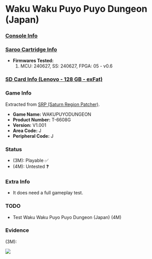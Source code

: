 # Waku Waku Puyo Puyo Dungeon (Japan)

### [Console Info](../../../../../Info/Consoles/VA13/README.md)

### [Saroo Cartridge Info](../../../../../Info/Cartridges/RetroGameParadiseStore/1.32F/README.md)

- <b>Firmwares Tested:</b>
  1. MCU: 240627, SS: 240627, FPGA: 05 - v0.6

### [SD Card Info (Lenovo - 128 GB - exFat)](../../../../../Info/SdCards/Lenovo/128GB/exfat/README.md)

### Game Info

Extracted from [SRP (Saturn Region Patcher)](https://segaxtreme.net/resources/saturn-region-patcher.81/download).

- <b>Game Name:</b> WAKUPUYODUNGEON
- <b>Product Number:</b> T-6608G
- <b>Version:</b> V1.001
- <b>Area Code:</b> J
- <b>Peripheral Code:</b> J

### Status

- (3M): Playable :white_check_mark:
- (4M): Untested :question:

### Extra Info

- It does need a full gameplay test.

### TODO

- Test Waku Waku Puyo Puyo Dungeon (Japan) (4M)

### Evidence

(3M):

[![](https://img.youtube.com/vi/5KgFRcAweo4/0.jpg)](https://www.youtube.com/watch?v=5KgFRcAweo4)

